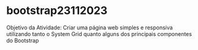 # bootstrap23112023
Objetivo da Atividade: Criar uma página web simples e responsiva utilizando tanto o System Grid quanto alguns dos principais componentes do Bootstrap
